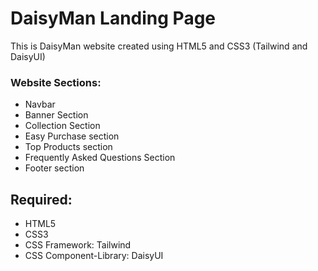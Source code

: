 # DaisyMan Landing Page

This is DaisyMan website created using HTML5 and CSS3 (Tailwind and DaisyUI)

### Website Sections:

- Navbar
- Banner Section
- Collection Section
- Easy Purchase section
- Top Products section
- Frequently Asked Questions Section
- Footer section

## Required:
- HTML5
- CSS3
- CSS Framework: Tailwind
- CSS Component-Library: DaisyUI

